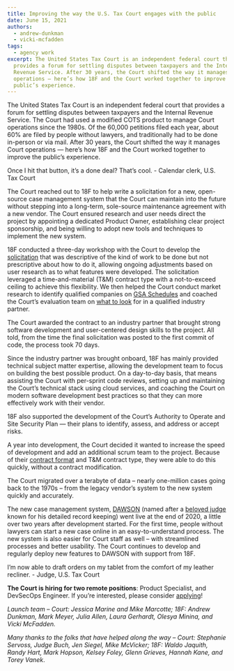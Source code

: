 ```yaml
---
title: Improving the way the U.S. Tax Court engages with the public
date: June 15, 2021
authors:
  - andrew-dunkman
  - vicki-mcfadden
tags:
  - agency work
excerpt: The United States Tax Court is an independent federal court that
  provides a forum for settling disputes between taxpayers and the Internal
  Revenue Service. After 30 years, the Court shifted the way it manages Court
  operations — here’s how 18F and the Court worked together to improve the
  public’s experience.
---
```

The United States Tax Court is an independent federal court that provides a forum for settling disputes between taxpayers and the Internal Revenue Service. The Court had used a modified COTS product to manage Court operations since the 1980s. Of the 60,000 petitions filed each year, about 60% are filed by people without lawyers, and traditionally had to be done in-person or via mail. After 30 years, the Court shifted the way it manages Court operations — here’s how 18F and the Court worked together to improve the public’s experience.

<div class="testimonial-blockquote">
Once I hit that button, it’s a done deal? That’s cool.
<span>- Calendar clerk, U.S. Tax Court </span>
</div>

The Court reached out to 18F to help write a solicitation for a new, open-source case management system that the Court can maintain into the future without stepping into a long-term, sole-source maintenance agreement with a new vendor. The Court ensured research and user needs direct the project by appointing a dedicated Product Owner, establishing clear project sponsorship, and being willing to adopt new tools and techniques to implement the new system. 

18F conducted a three-day workshop with the Court to develop the [solicitation](https://github.com/ustaxcourt/case-management-rfq) that was descriptive of the kind of work to be done but not prescriptive about how to do it, allowing ongoing adjustments based on user research as to what features were developed. The solicitation leveraged a time-and-material (T&M) contract type with a not-to-exceed ceiling to achieve this flexibility. We then helped the Court conduct market research to identify qualified companies on [GSA Schedules](https://www.gsa.gov/buying-selling/purchasing-programs/gsa-schedule) and coached the Court’s evaluation team on [what to look](https://derisking-guide.18f.gov/federal-field-guide/deciding-what-to-buy/#evaluate-contractor-proposals-based-on-industry-best-practices) for in a qualified industry partner. 

The Court awarded the contract to an industry partner that brought strong software development and user-centered design skills to the project. All told, from the time the final solicitation was posted to the first commit of code, the process took 70 days. 

Since the industry partner was brought onboard, 18F has mainly provided technical subject matter expertise, allowing the development team to focus on building the best possible product. On a day-to-day basis, that means assisting the Court with per-sprint code reviews, setting up and maintaining the Court’s technical stack using cloud services, and coaching the Court on modern software development best practices so that they can more effectively work with their vendor. 

18F also supported the development of the Court’s Authority to Operate and Site Security Plan — their plans to identify, assess, and address or accept risks.

A year into development, the Court decided it wanted to increase the speed of development and add an additional scrum team to the project. Because of their [contract format](https://derisking-guide.18f.gov/federal-field-guide/deciding-what-to-buy/#use-the-agile-contract-format-to-procure-agile-software-development-services) and T&M contract type, they were able to do this quickly, without a contract modification.

The Court migrated over a terabyte of data – nearly one-million cases going back to the 1970s – from the legacy vendor’s system to the new system quickly and accurately. 

The new case management system, [DAWSON](https://dawson.ustaxcourt.gov/) (named after a [beloved judge](https://en.wikipedia.org/wiki/Howard_Dawson) known for his detailed record keeping) went live at the end of 2020, a little over two years after development started. For the first time, people without lawyers can start a new case online in an easy-to-understand process. The new system is also easier for Court staff as well – with streamlined processes and better usability. The Court continues to develop and regularly deploy new features to DAWSON with support from 18F.

<div class="testimonial-blockquote">
I’m now able to draft orders on my tablet from the comfort of my leather recliner.
<span>- Judge, U.S. Tax Court </span>
</div>

**The Court is hiring for two remote positions**: Product Specialist, and DevSecOps Engineer. If you’re interested, please consider [applying](https://www.ustaxcourt.gov/vacancy_announcements.html)!

*Launch team – Court: Jessica Marine and Mike Marcotte; 18F: Andrew Dunkman, Mark Meyer, Julia Allen, Laura Gerhardt, Olesya Minina, and Vicki McFadden.* 

*Many thanks to the folks that have helped along the way – Court: Stephanie Servoss, Judge Buch, Jen Siegel, Mike McVicker; 18F: Waldo Jaquith, Randy Hart, Mark Hopson, Kelsey Foley, Glenn Grieves, Hannah Kane, and Torey Vanek*.